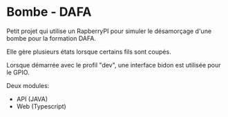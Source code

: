 # Bombe - DAFA
Petit projet qui utilise un RapberryPI pour simuler le désamorçage d'une bombe pour la formation DAFA.

Elle gère plusieurs états lorsque certains fils sont coupés.

Lorsque démarrée avec le profil "dev", une interface bidon est utilisée pour le GPIO.

Deux modules:
 - API (JAVA)
 - Web (Typescript)
